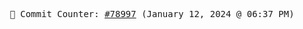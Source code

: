 <p align="center">
    <samp>
        📮 Commit Counter: <a href="https://github.com/Javascript-void0/Javascript-void0/commits/main">#78997</a> (January 12, 2024 @ 06:37 PM)
    </samp>
</p>